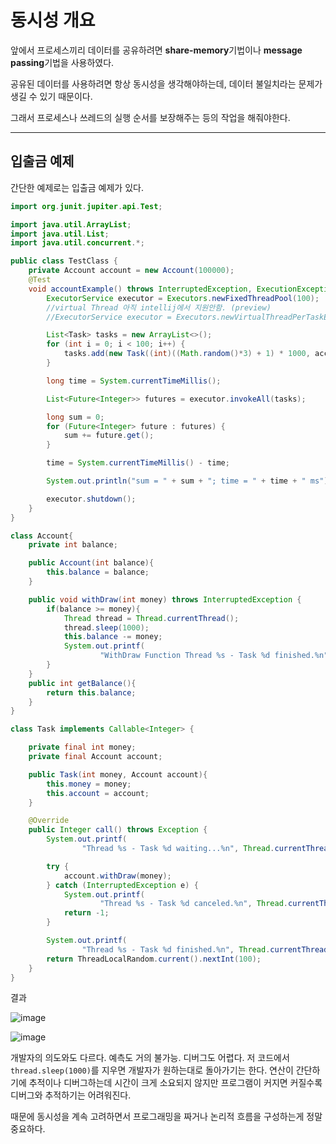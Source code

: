 # 동시성 개요

앞에서 프로세스끼리 데이터를 공유하려면 **share-memory**기법이나 **message passing**기법을 사용하였다.

공유된 데이터를 사용하려면 항상 동시성을 생각해야하는데, 데이터 불일치라는 문제가 생길 수 있기 때문이다. 

그래서 프로세스나 쓰레드의 실행 순서를 보장해주는 등의 작업을 해줘야한다.

-----

## 입출금 예제

간단한 예제로는 입출금 예제가 있다.

```java
import org.junit.jupiter.api.Test;

import java.util.ArrayList;
import java.util.List;
import java.util.concurrent.*;

public class TestClass {
    private Account account = new Account(100000);
    @Test
    void accountExample() throws InterruptedException, ExecutionException {
        ExecutorService executor = Executors.newFixedThreadPool(100);
        //virtual Thread 아직 intellij에서 지원안함. (preview)
        //ExecutorService executor = Executors.newVirtualThreadPerTaskExecutor();

        List<Task> tasks = new ArrayList<>();
        for (int i = 0; i < 100; i++) {
            tasks.add(new Task((int)((Math.random()*3) + 1) * 1000, account));
        }

        long time = System.currentTimeMillis();

        List<Future<Integer>> futures = executor.invokeAll(tasks);

        long sum = 0;
        for (Future<Integer> future : futures) {
            sum += future.get();
        }

        time = System.currentTimeMillis() - time;

        System.out.println("sum = " + sum + "; time = " + time + " ms");

        executor.shutdown();
    }
}

class Account{
    private int balance;

    public Account(int balance){
        this.balance = balance;
    }

    public void withDraw(int money) throws InterruptedException {
        if(balance >= money){
            Thread thread = Thread.currentThread();
            thread.sleep(1000);
            this.balance -= money;
            System.out.printf(
                    "WithDraw Function Thread %s - Task %d finished.%n", thread.getName(), getBalance());
        }
    }
    public int getBalance(){
        return this.balance;
    }
}

class Task implements Callable<Integer> {

    private final int money;
    private final Account account;

    public Task(int money, Account account){
        this.money = money;
        this.account = account;
    }

    @Override
    public Integer call() throws Exception {
        System.out.printf(
                "Thread %s - Task %d waiting...%n", Thread.currentThread().getName(), money);

        try {
            account.withDraw(money);
        } catch (InterruptedException e) {
            System.out.printf(
                    "Thread %s - Task %d canceled.%n", Thread.currentThread().getName(), money);
            return -1;
        }

        System.out.printf(
                "Thread %s - Task %d finished.%n", Thread.currentThread().getName(), account.getBalance());
        return ThreadLocalRandom.current().nextInt(100);
    }
}
```

결과

![image](https://user-images.githubusercontent.com/30401054/209386112-3fca98e1-83da-4fcc-8c9b-15b21f24763d.png)

![image](https://user-images.githubusercontent.com/30401054/209385471-4e2c91b9-cfa1-4c66-bd48-81f87236d666.png)

개발자의 의도와도 다르다. 예측도 거의 불가능. 디버그도 어렵다. 저 코드에서 `thread.sleep(1000)`를 지우면 개발자가 원하는대로 돌아가기는 한다. 연산이 간단하기에 추적이나 디버그하는데 시간이 크게 소요되지 않지만 프로그램이 커지면 커질수록 디버그와 추적하기는 어려워진다.

때문에 동시성을 계속 고려하면서 프로그래밍을 짜거나 논리적 흐름을 구성하는게 정말 중요하다.

